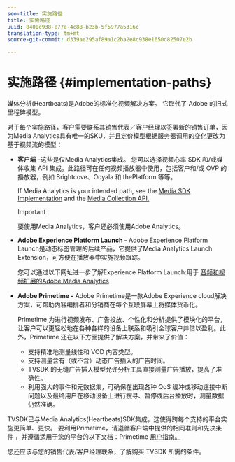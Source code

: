 ```yaml
---
seo-title: 实施路径
title: 实施路径
uuid: 8400c938-e77e-4c88-b23b-5f5977a5316c
translation-type: tm+mt
source-git-commit: d339ae295af89a1c2ba2e8c938e1650d82507e2b

---
```



# 实施路径 {#implementation-paths}

媒体分析(Heartbeats)是Adobe的标准化视频解决方案。 它取代了 Adobe 的旧式里程碑模型。

对于每个实施路径，客户需要联系其销售代表／客户经理以签署新的销售订单，因为Media Analytics具有唯一的SKU，并且定价模型根据服务器调用的变化更改为基于视频流的模型：

* **客户端** -这些是仅Media Analytics集成。 您可以选择视频心率 SDK 和/或媒体收集 API 集成。此路径可在任何视频播放器中使用，包括客户和/或 OVP 的播放器，例如 Brightcove、Ooyala 和 thePlatform 等等。

   If Media Analytics is your intended path, see the [Media SDK Implementation](/help/sdk-implement/setup/setup-overview.md) and the [Media Collection API.](/help/media-collection-api/mc-api-overview.md)

   >[!IMPORTANT]
   >
   >要使用Media Analytics，客户还必须使用Adobe Analytics。

* **Adobe Experience Platform Launch -** Adobe Experience Platform Launch是动态标签管理的后续产品，它提供了Media Analytics Launch Extension，可方便在播放器中实施视频跟踪。

   您可以通过以下网址进一步了解Experience Platform Launch:用于 [音频和视频扩展的Adobe Media Analytics](https://docs.adobe.com/content/help/en/launch/using/extensions-ref/adobe-extension/media-analytics-extension/overview.html)
* **Adobe Primetime -** Adobe Primetime是一款Adobe Experience cloud解决方案，可帮助内容编排者和分销商在每个互联屏幕上将媒体货币化。

   Primetime 为进行视频发布、广告投放、个性化和分析提供了模块化的平台，让客户可以更轻松地在各种各样的设备上联系和吸引全球客户并借以盈利。此外，Primetime 还在以下方面提供了解决方案，并带来了价值：

   * 支持精准地测量线性和 VOD 内容类型。
   * 支持测量含有（或不含）动态广告插入的广告时间。
   * TVSDK 的无缝广告插入模型允许分析工具直接测量广告播放，提高了准确性。
   * 利用强大的事件和元数据集，可确保在出现各种 QoS 缓冲或移动连接中断问题以及最终用户在移动设备上进行搜寻、暂停或后台播放时，测量数据仍然准确。
<!--
   * Integrated support for Nielsen DTVR (linear) with ID3 metadata and DCR with CMS metadata.
-->

TVSDK已与Media Analytics(Heartbeats)SDK集成，这使得跨每个支持的平台实施更简单、更快。 <!--Primetime also supports the partnership with Nielsen.--> 要利用Primetime，请遵循客户端中提供的相同准则和先决条件 [](/help/intro-to-ava/implementation-paths/client-side-path.md) ，并遵循适用于您的平台的以下文档：Primetime [用户指南。](https://helpx.adobe.com/primetime/user-guide.html)

您还应该与您的销售代表/客户经理联系，了解购买 TVSDK 所需的条件。

